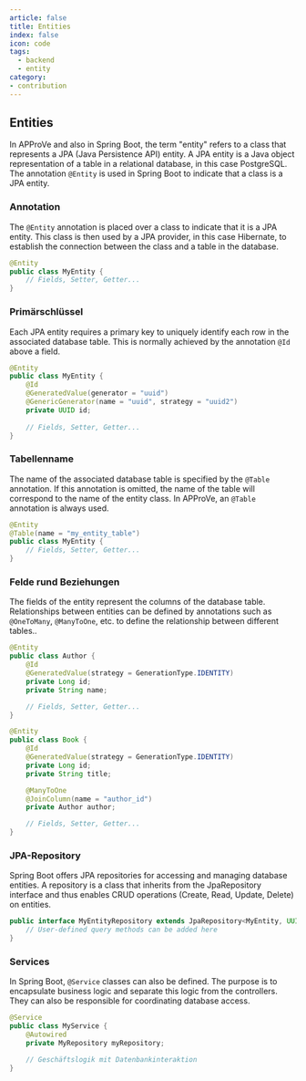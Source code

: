 ```yaml
---
article: false
title: Entities
index: false
icon: code
tags:
  - backend
  - entity
category:
- contribution
---
```



## Entities
In APProVe and also in Spring Boot, the term "entity" refers to a class that represents a JPA (Java Persistence API) entity.
A JPA entity is a Java object representation of a table in a relational database, in this case PostgreSQL.
The annotation ``@Entity`` is used in Spring Boot to indicate that a class is a JPA entity.

### Annotation
The ``@Entity`` annotation is placed over a class to indicate that it is a JPA entity.
This class is then used by a JPA provider, in this case Hibernate, to establish the connection between the class and a table in the database.

````java
@Entity
public class MyEntity {
    // Fields, Setter, Getter...
}

````

### Primärschlüssel
Each JPA entity requires a primary key to uniquely identify each row in the associated database table.
This is normally achieved by the annotation ``@Id`` above a field.

````java
@Entity
public class MyEntity {
    @Id
    @GeneratedValue(generator = "uuid")
    @GenericGenerator(name = "uuid", strategy = "uuid2")
    private UUID id;
    
    // Fields, Setter, Getter...
}
````

### Tabellenname
The name of the associated database table is specified by the ``@Table`` annotation.
If this annotation is omitted, the name of the table will correspond to the name of the entity class. In APProVe, an ``@Table`` annotation is always used.

````java 
@Entity
@Table(name = "my_entity_table")
public class MyEntity {
    // Fields, Setter, Getter...
}

````

### Felde rund Beziehungen
The fields of the entity represent the columns of the database table.
Relationships between entities can be defined by annotations such as ``@OneToMany``, ``@ManyToOne``, etc. to define the relationship between different tables..

````java
@Entity
public class Author {
    @Id
    @GeneratedValue(strategy = GenerationType.IDENTITY)
    private Long id;
    private String name;

    // Fields, Setter, Getter...
}

@Entity
public class Book {
    @Id
    @GeneratedValue(strategy = GenerationType.IDENTITY)
    private Long id;
    private String title;

    @ManyToOne
    @JoinColumn(name = "author_id")
    private Author author;

    // Fields, Setter, Getter...
}

````

### JPA-Repository
Spring Boot offers JPA repositories for accessing and managing database entities.
A repository is a class that inherits from the JpaRepository interface and thus enables CRUD operations (Create, Read, Update, Delete) on entities.

````java
public interface MyEntityRepository extends JpaRepository<MyEntity, UUID> {
    // User-defined query methods can be added here
}

````

### Services
In Spring Boot, ``@Service`` classes can also be defined. The purpose is to encapsulate business logic and separate this logic from the controllers.
They can also be responsible for coordinating database access.

````java
@Service
public class MyService {
    @Autowired
    private MyRepository myRepository;

    // Geschäftslogik mit Datenbankinteraktion
}
````